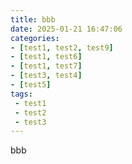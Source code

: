 ```yaml
---
title: bbb
date: 2025-01-21 16:47:06
categories:
- [test1, test2, test9]
- [test1, test6]
- [test1, test7]
- [test3, test4]
- [test5]
tags:
 - test1
 - test2
 - test3
---
```

bbb
